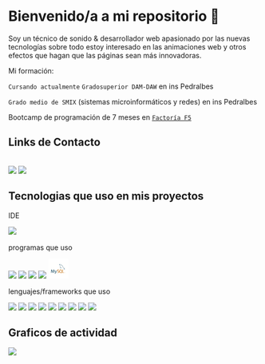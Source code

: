 # Bienvenido/a a mi repositorio 👋


Soy un técnico de sonido & desarrollador web apasionado por las nuevas tecnologías sobre todo estoy interesado en las animaciones web y otros efectos que hagan que las páginas sean más innovadoras.

Mi formación:

`Cursando actualmente` `Gradosuperior DAM-DAW` en ins Pedralbes 

`Grado medio de SMIX` (sistemas microinformáticos y redes) en ins Pedralbes

Bootcamp de programación de 7 meses en <a href="https://factoriaf5.org/">`Factoría F5`</a>

## Links de Contacto
<!-- link a correo -->
<code> <a href="mailto:a2carcruzinfo@gmail.com"><img height="25" src="https://img.shields.io/badge/Gmail-D14836?style=for-the-badge&logo=gmail&logoColor=white"></a></code>
<code><a a href="https://www.linkedin.com/in/carlos-cruz-valencia-564514162/"><img height="25" src="https://img.shields.io/badge/LinkedIn-0077B5?style=for-the-badge&logo=linkedin&logoColor=white"></a></code>

## Tecnologias que uso en mis proyectos
IDE
<!-- visual studio code -->
<code><img height="25" src="https://img.shields.io/badge/Visual_Studio_Code-0078D4?style=for-the-badge&logo=visual%20studio%20code&logoColor=white"></code>

programas que uso
<!-- figma -->
<code><img src="https://img.shields.io/badge/Figma-F24E1E?style=for-the-badge&logo=figma&logoColor=white"></code><!-- gitkraken -->
<code><img height="30" src="https://img.shields.io/badge/GitKraken-179287?style=for-the-badge&logo=GitKraken&logoColor=white"></code><!-- Xamp -->
<code><img height="30" src="https://img.shields.io/badge/Xampp-F37623?style=for-the-badge&logo=xampp&logoColor=white"></code><!-- trello -->
<code><img height="30" src="https://img.shields.io/badge/Trello-0052CC?style=for-the-badge&logo=trello&logoColor=white"></code><!-- my sql -->
<code><img height="40" src="https://raw.githubusercontent.com/github/explore/80688e429a7d4ef2fca1e82350fe8e3517d3494d/topics/mysql/mysql.png"></code>

lenguajes/frameworks que uso
<!-- bootstrap -->
<code><img height="30" src="https://img.shields.io/badge/Bootstrap-563D7C?style=for-the-badge&logo=bootstrap&logoColor=white"></code><!-- html -->
<code><img height="30" src="https://img.shields.io/badge/HTML5-E34F26?style=for-the-badge&logo=html5&logoColor=white"></code><!-- css -->
<code><img height="30" src="https://img.shields.io/badge/CSS3-1572B6?style=for-the-badge&logo=css3&logoColor=white"></code><!-- python -->
<code><img height="30" src="https://img.shields.io/badge/Python-3776AB?style=for-the-badge&logo=python&logoColor=white"></code><!-- sass -->
<code><img height="30" src="https://img.shields.io/badge/Sass-CC6699?style=for-the-badge&logo=sass&logoColor=white"></code><!-- javascript -->
<code><img src="https://img.shields.io/badge/JavaScript-323330?style=for-the-badge&logo=javascript&logoColor=F7DF1E"></img></code><!-- srolltrigger -->
<code><img src="https://camo.githubusercontent.com/12c4402a62af1a832fe34f8f60d5494706dd433de5fe65c472d6fa66f0f5578e/687474703a2f2f677265656e736f636b2e636f6d2f5f696d672f6769746875622f7468756d622d7363726f6c6c747269676765722d736d616c6c2e676966" height="30"></img></code><!-- textillate -->
<code><img src="https://m1.paperblog.com/i/170/1706558/textillatejs-animaciones-texto-usando-css3-L-RwyQR7.jpeg" height="32"></img></code><!-- animate -->
<code><img src="https://www.drupaladicto.com/sites/drupaladicto/files/inline-images/pagina%20ofical%20animate%20css.PNG" height="32"></img></code>

## Graficos de actividad
<img src="https://wakatime.com/share/@carlos_cruzvalencia/bfcfa451-813c-4d78-9a27-c05543a60bd4.svg" ></img>
